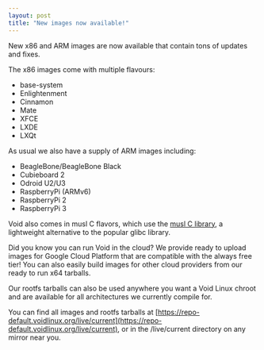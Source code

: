 ```yaml
---
layout: post
title: "New images now available!"
---
```


New x86 and ARM images are now available that contain tons of updates
and fixes.

The x86 images come with multiple flavours:

- base-system
- Enlightenment
- Cinnamon
- Mate
- XFCE
- LXDE
- LXQt

As usual we also have a supply of ARM images including:

- BeagleBone/BeagleBone Black
- Cubieboard 2
- Odroid U2/U3
- RaspberryPi (ARMv6)
- RaspberryPi 2
- RaspberryPi 3

Void also comes in musl C flavors, which use the [musl C library](https://www.musl-libc.org/), 
a lightweight alternative to the popular glibc library.

Did you know you can run Void in the cloud?  We provide ready to
upload images for Google Cloud Platform that are compatible with the
always free tier!  You can also easily build images for other cloud
providers from our ready to run x64 tarballs.

Our rootfs tarballs can also be used anywhere you want a Void Linux
chroot and are available for all architectures we currently compile
for.

You can find all images and rootfs tarballs at
[https://repo-default.voidlinux.org/live/current](https://repo-default.voidlinux.org/live/current),
or in the /live/current directory on any mirror near you.
